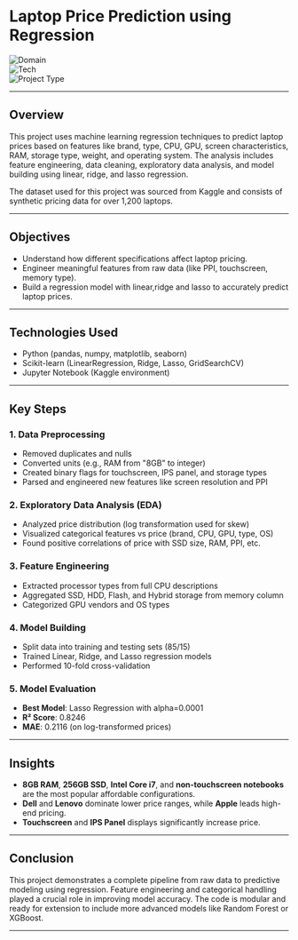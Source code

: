 # Laptop Price Prediction using Regression

![Domain](https://img.shields.io/badge/Domain-Technology-blue?style=for-the-badge)  
![Tech](https://img.shields.io/badge/Tech-Python%20%7C%20Sklearn%20%7C%20EDA-green?style=for-the-badge)  
![Project Type](https://img.shields.io/badge/Type-Machine%20Learning-yellow?style=for-the-badge)

---

##  Overview

This project uses machine learning regression techniques to predict laptop prices based on features like brand, type, CPU, GPU, screen characteristics, RAM, storage type, weight, and operating system. The analysis includes feature engineering, data cleaning, exploratory data analysis, and model building using linear, ridge, and lasso regression.

The dataset used for this project was sourced from Kaggle and consists of synthetic pricing data for over 1,200 laptops.

---

##  Objectives

- Understand how different specifications affect laptop pricing.
- Engineer meaningful features from raw data (like PPI, touchscreen, memory type).
- Build a regression model with linear,ridge and lasso to accurately predict laptop prices.

---

##  Technologies Used

- Python (pandas, numpy, matplotlib, seaborn)
- Scikit-learn (LinearRegression, Ridge, Lasso, GridSearchCV)
- Jupyter Notebook (Kaggle environment)

---

##  Key Steps

### 1. Data Preprocessing
- Removed duplicates and nulls
- Converted units (e.g., RAM from "8GB" to integer)
- Created binary flags for touchscreen, IPS panel, and storage types
- Parsed and engineered new features like screen resolution and PPI

### 2. Exploratory Data Analysis (EDA)
- Analyzed price distribution (log transformation used for skew)
- Visualized categorical features vs price (brand, CPU, GPU, type, OS)
- Found positive correlations of price with SSD size, RAM, PPI, etc.

### 3. Feature Engineering
- Extracted processor types from full CPU descriptions
- Aggregated SSD, HDD, Flash, and Hybrid storage from memory column
- Categorized GPU vendors and OS types

### 4. Model Building
- Split data into training and testing sets (85/15)
- Trained Linear, Ridge, and Lasso regression models
- Performed 10-fold cross-validation

### 5. Model Evaluation
- **Best Model**: Lasso Regression with alpha=0.0001  
- **R² Score**: 0.8246  
- **MAE**: 0.2116 (on log-transformed prices)

---

##  Insights

- **8GB RAM**, **256GB SSD**, **Intel Core i7**, and **non-touchscreen notebooks** are the most popular affordable configurations.
- **Dell** and **Lenovo** dominate lower price ranges, while **Apple** leads high-end pricing.
- **Touchscreen** and **IPS Panel** displays significantly increase price.

---

##  Conclusion

This project demonstrates a complete pipeline from raw data to predictive modeling using regression. Feature engineering and categorical handling played a crucial role in improving model accuracy. The code is modular and ready for extension to include more advanced models like Random Forest or XGBoost.

---

 
